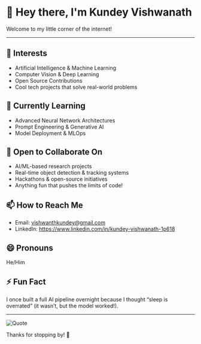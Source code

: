 # 👋 Hey there, I'm Kundey Vishwanath

Welcome to my little corner of the internet!

---

## 👀 Interests
- Artificial Intelligence & Machine Learning  
- Computer Vision & Deep Learning  
- Open Source Contributions  
- Cool tech projects that solve real-world problems

## 🌱 Currently Learning
- Advanced Neural Network Architectures  
- Prompt Engineering & Generative AI  
- Model Deployment & MLOps

## 💞️ Open to Collaborate On
- AI/ML-based research projects  
- Real-time object detection & tracking systems  
- Hackathons & open-source initiatives  
- Anything fun that pushes the limits of code!

## 📫 How to Reach Me
- Email: vishwanthkundey@gmail.com 
- LinkedIn: https://www.linkedin.com/in/kundey-vishwanath-1p618  


## 😄 Pronouns
He/Him

## ⚡ Fun Fact
I once built a full AI pipeline overnight because I thought “sleep is overrated” (it wasn’t, but the model worked!).

---
![Quote](https://img.shields.io/badge/quote-Code_is_like_humor,_when_you_have_to_explain_it,_it's_bad.-brightgreen?style=for-the-badge&logo=github)

Thanks for stopping by! 🚀  
